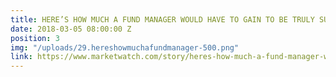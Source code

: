 ```yaml
---
title: HERE’S HOW MUCH A FUND MANAGER WOULD HAVE TO GAIN TO BE TRULY SUPERIOR
date: 2018-03-05 08:00:00 Z
position: 3
img: "/uploads/29.hereshowmuchafundmanager-500.png"
link: https://www.marketwatch.com/story/heres-how-much-a-fund-manager-would-have-to-gain-to-be-truly-superior-2018-02-22
---
```


